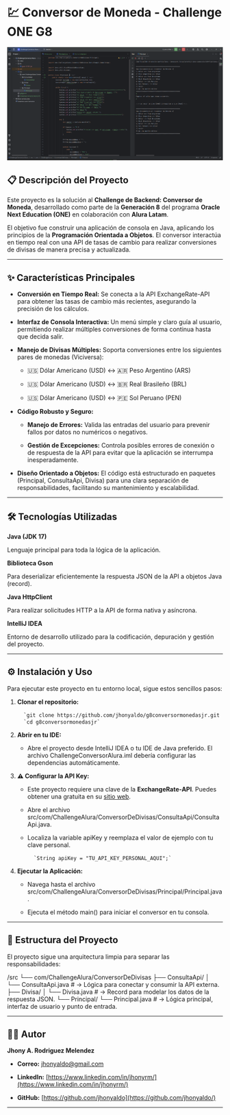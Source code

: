 # 💹 Conversor de Moneda - Challenge ONE G8

![Demostración del Conversor de Moneda en funcionamiento](assets/ConversordeMonedasONE.png)


## 📋 Descripción del Proyecto

Este proyecto es la solución al **Challenge de Backend: Conversor de Moneda**, desarrollado como parte de la **Generación 8** del programa **Oracle Next Education (ONE)** en colaboración con **Alura Latam**.

El objetivo fue construir una aplicación de consola en Java, aplicando los principios de la **Programación Orientada a Objetos**. El conversor interactúa en tiempo real con una API de tasas de cambio para realizar conversiones de divisas de manera precisa y actualizada.

----------


## ✨ Características Principales

-   **Conversión en Tiempo Real:** Se conecta a la API ExchangeRate-API para obtener las tasas de cambio más recientes, asegurando la precisión de los cálculos.
    
-   **Interfaz de Consola Interactiva:** Un menú simple y claro guía al usuario, permitiendo realizar múltiples conversiones de forma continua hasta que decida salir.
    
-   **Manejo de Divisas Múltiples:** Soporta conversiones entre los siguientes pares de monedas (Viciversa):
    
    -   🇺🇸 Dólar Americano (USD) ↔ 🇦🇷 Peso Argentino (ARS)
        
    -   🇺🇸 Dólar Americano (USD) ↔ 🇧🇷 Real Brasileño (BRL)
        
    -   🇺🇸 Dólar Americano (USD) ↔ 🇵🇪 Sol Peruano (PEN)
        
-   **Código Robusto y Seguro:**
    
    -   **Manejo de Errores:** Valida las entradas del usuario para prevenir fallos por datos no numéricos o negativos.
        
    -   **Gestión de Excepciones:** Controla posibles errores de conexión o de respuesta de la API para evitar que la aplicación se interrumpa inesperadamente.
        
-   **Diseño Orientado a Objetos:** El código está estructurado en paquetes (Principal, ConsultaApi, Divisa) para una clara separación de responsabilidades, facilitando su mantenimiento y escalabilidad.
    

----------

## 🛠️ Tecnologías Utilizadas

**Java (JDK 17)**

Lenguaje principal para toda la lógica de la aplicación.

**Biblioteca Gson**

Para deserializar eficientemente la respuesta JSON de la API a objetos Java (record).

**Java HttpClient**

Para realizar solicitudes HTTP a la API de forma nativa y asíncrona.

**IntelliJ IDEA**

Entorno de desarrollo utilizado para la codificación, depuración y gestión del proyecto.

----------

## ⚙️ Instalación y Uso

Para ejecutar este proyecto en tu entorno local, sigue estos sencillos pasos:

1.  **Clonar el repositorio:**
    
    
          `git clone https://github.com/jhonyaldo/g8conversormonedasjr.git
          `cd g8conversormonedasjr`
        
    
2.  **Abrir en tu IDE:**
    
    -   Abre el proyecto desde IntelliJ IDEA o tu IDE de Java preferido. El archivo ChallengeConversorAlura.iml debería configurar las dependencias automáticamente.
        
3.  **⚠️ Configurar la API Key:**
    
    -   Este proyecto requiere una clave de la **ExchangeRate-API**. Puedes obtener una gratuita en su [sitio web](https://www.exchangerate-api.com).
        
    -   Abre el archivo src/com/ChallengeAlura/ConversorDeDivisas/ConsultaApi/ConsultaApi.java.
        
    -   Localiza la variable apiKey y reemplaza el valor de ejemplo con tu clave personal.
        
  
        
              `String apiKey = "TU_API_KEY_PERSONAL_AQUI";`
            
        
4.  **Ejecutar la Aplicación:**
    
    -   Navega hasta el archivo src/com/ChallengeAlura/ConversorDeDivisas/Principal/Principal.java.
        
    -   Ejecuta el método main() para iniciar el conversor en tu consola.
        

----------

## 📂 Estructura del Proyecto

El proyecto sigue una arquitectura limpia para separar las responsabilidades:

/src
└── com/ChallengeAlura/ConversorDeDivisas
    ├── ConsultaApi/
    │   └── ConsultaApi.java   # -> Lógica para conectar y consumir la API externa.
    ├── Divisa/
    │   └── Divisa.java        # -> Record para modelar los datos de la respuesta JSON.
    └── Principal/
        └── Principal.java     # -> Lógica principal, interfaz de usuario y punto de entrada.

----------

## 👨‍💻 Autor

**Jhony A. Rodriguez Melendez**

-   **Correo:**  [jhonyaldo@gmail.com](jhonyaldo@gmail.com)
    
-   **LinkedIn:**  [https://www.linkedin.com/in/jhonyrm/](https://www.linkedin.com/in/jhonyrm/)
    
-   **GitHub:**  [https://github.com/jhonyaldo](https://github.com/jhonyaldo/)
    

----------

